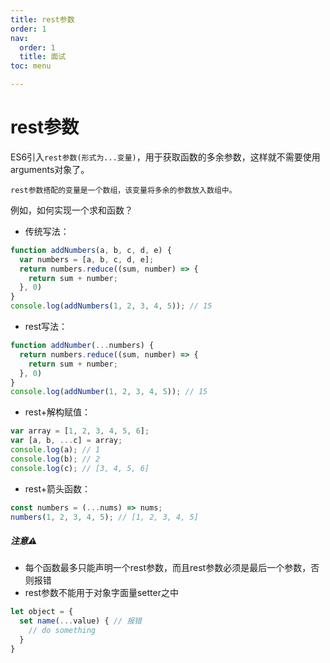 ```yaml
---
title: rest参数
order: 1
nav:
  order: 1
  title: 面试
toc: menu

---
```


# rest参数

ES6引入`rest参数(形式为...变量)`，用于获取函数的多余参数，这样就不需要使用arguments对象了。

`rest参数搭配的变量是一个数组，该变量将多余的参数放入数组中。`

例如，如何实现一个求和函数？

- 传统写法：

```js
function addNumbers(a, b, c, d, e) {
  var numbers = [a, b, c, d, e];
  return numbers.reduce((sum, number) => {
    return sum + number;
  }, 0)
}
console.log(addNumbers(1, 2, 3, 4, 5)); // 15
```

- rest写法：

```js
function addNumber(...numbers) {
  return numbers.reduce((sum, number) => {
    return sum + number;
  }, 0)
}
console.log(addNumber(1, 2, 3, 4, 5)); // 15
```

- rest+解构赋值：

```js
var array = [1, 2, 3, 4, 5, 6];
var [a, b, ...c] = array;
console.log(a); // 1
console.log(b); // 2
console.log(c); // [3, 4, 5, 6]
```

- rest+箭头函数：

```js
const numbers = (...nums) => nums;
numbers(1, 2, 3, 4, 5); // [1, 2, 3, 4, 5]
```

##### 注意⚠️

- 每个函数最多只能声明一个rest参数，而且rest参数必须是最后一个参数，否则报错
- rest参数不能用于对象字面量setter之中

```js
let object = {
  set name(...value) { // 报错
    // do something
  }
}
```

